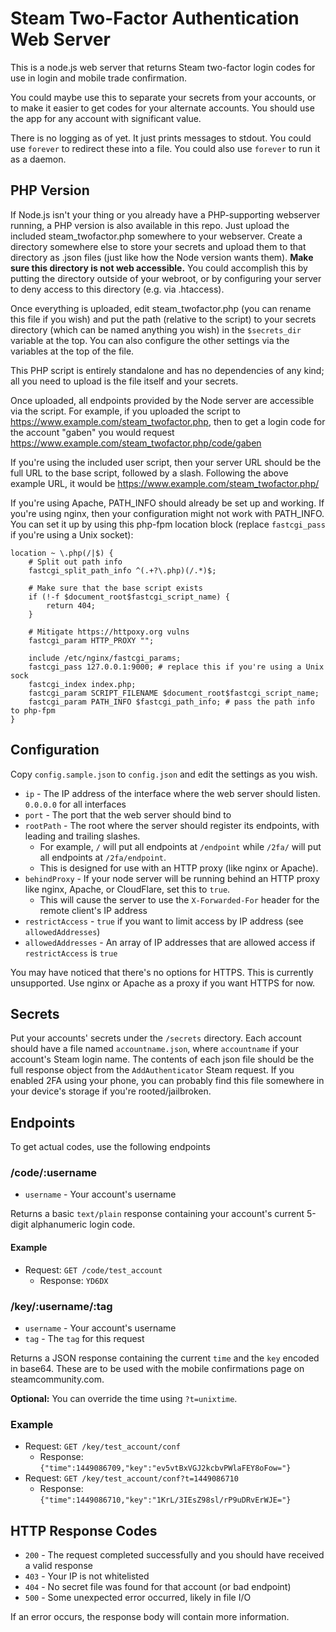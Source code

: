 # Steam Two-Factor Authentication Web Server

This is a node.js web server that returns Steam two-factor login codes for use in login and mobile trade confirmation.

You could maybe use this to separate your secrets from your accounts, or to make it easier to get codes for your
alternate accounts. You should use the app for any account with significant value.

There is no logging as of yet. It just prints messages to stdout. You could use `forever` to redirect these into a file.
You could also use `forever` to run it as a daemon.

## PHP Version

If Node.js isn't your thing or you already have a PHP-supporting webserver running, a PHP version is also available in this repo.
Just upload the included steam_twofactor.php somewhere to your webserver. Create a directory somewhere else to store your secrets
and upload them to that directory as .json files (just like how the Node version wants them). **Make sure this directory is not
web accessible.** You could accomplish this by putting the directory outside of your webroot, or by configuring your server to deny
access to this directory (e.g. via .htaccess).

Once everything is uploaded, edit steam_twofactor.php (you can rename this file if you wish) and put the path (relative to the script)
to your secrets directory (which can be named anything you wish) in the `$secrets_dir` variable at the top. You can also configure the
other settings via the variables at the top of the file.

This PHP script is entirely standalone and has no dependencies of any kind; all you need to upload is the file itself and your secrets.

Once uploaded, all endpoints provided by the Node server are accessible via the script. For example, if you uploaded the script to
https://www.example.com/steam_twofactor.php, then to get a login code for the account "gaben" you would request
https://www.example.com/steam_twofactor.php/code/gaben

If you're using the included user script, then your server URL should be the full URL to the base script, followed by a slash. Following
the above example URL, it would be https://www.example.com/steam_twofactor.php/

If you're using Apache, PATH_INFO should already be set up and working. If you're using nginx, then your configuration might not work
with PATH_INFO. You can set it up by using this php-fpm location block (replace `fastcgi_pass` if you're using a Unix socket):

	location ~ \.php(/|$) {
		# Split out path info
		fastcgi_split_path_info ^(.+?\.php)(/.*)$;
		
		# Make sure that the base script exists
		if (!-f $document_root$fastcgi_script_name) {
			return 404;
		}

		# Mitigate https://httpoxy.org vulns
		fastcgi_param HTTP_PROXY "";

		include /etc/nginx/fastcgi_params;
		fastcgi_pass 127.0.0.1:9000; # replace this if you're using a Unix sock
		fastcgi_index index.php;
		fastcgi_param SCRIPT_FILENAME $document_root$fastcgi_script_name;
		fastcgi_param PATH_INFO $fastcgi_path_info; # pass the path info to php-fpm
	}

## Configuration

Copy `config.sample.json` to `config.json` and edit the settings as you wish.

- `ip` - The IP address of the interface where the web server should listen. `0.0.0.0` for all interfaces
- `port` - The port that the web server should bind to
- `rootPath` - The root where the server should register its endpoints, with leading and trailing slashes.
	- For example, `/` will put all endpoints at `/endpoint` while `/2fa/` will put all endpoints at `/2fa/endpoint`.
	- This is designed for use with an HTTP proxy (like nginx or Apache).
- `behindProxy` - If your node server will be running behind an HTTP proxy like nginx, Apache, or CloudFlare, set this to `true`.
	- This will cause the server to use the `X-Forwarded-For` header for the remote client's IP address
- `restrictAccess` - `true` if you want to limit access by IP address (see `allowedAddresses`)
- `allowedAddresses` - An array of IP addresses that are allowed access if `restrictAccess` is `true`

You may have noticed that there's no options for HTTPS. This is currently unsupported. Use nginx or Apache as a proxy
if you want HTTPS for now.

## Secrets

Put your accounts' secrets under the `/secrets` directory. Each account should have a file named `accountname.json`,
where `accountname` if your account's Steam login name. The contents of each json file should be the full response
object from the `AddAuthenticator` Steam request. If you enabled 2FA using your phone, you can probably find this file
somewhere in your device's storage if you're rooted/jailbroken.

## Endpoints

To get actual codes, use the following endpoints

### /code/:username
- `username` - Your account's username

Returns a basic `text/plain` response containing your account's current 5-digit alphanumeric login code.

#### Example

- Request: `GET /code/test_account`
	- Response: `YD6DX`

### /key/:username/:tag
- `username` - Your account's username
- `tag` - The `tag` for this request

Returns a JSON response containing the current `time` and the `key` encoded in base64. These are to be used with the
mobile confirmations page on steamcommunity.com.

**Optional:** You can override the time using `?t=unixtime`.

### Example

- Request: `GET /key/test_account/conf`
    - Response: `{"time":1449086709,"key":"ev5vtBxVGJ2kcbvPWlaFEY8oFow="}`
- Request: `GET /key/test_account/conf?t=1449086710`
	- Response: `{"time":1449086710,"key":"1KrL/3IEsZ98sl/rP9uDRvErWJE="}`

## HTTP Response Codes

- `200` - The request completed successfully and you should have received a valid response
- `403` - Your IP is not whitelisted
- `404` - No secret file was found for that account (or bad endpoint)
- `500` - Some unexpected error occurred, likely in file I/O

If an error occurs, the response body will contain more information.
